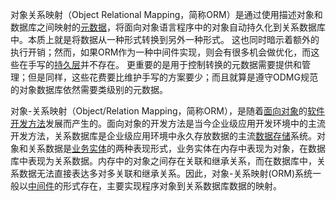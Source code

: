 对象关系映射（Object Relational Mapping，简称ORM）是通过使用描述对象和数据库之间映射的[元数据](https://baike.baidu.com/item/元数据/1946090)，将面向对象语言程序中的对象自动持久化到关系数据库中。本质上就是将数据从一种形式转换到另外一种形式。 这也同时暗示着额外的执行开销；然而，如果ORM作为一种中间件实现，则会有很多机会做优化，而这些在手写的[持久层](https://baike.baidu.com/item/持久层/3584971)并不存在。 更重要的是用于控制转换的元数据需要提供和管理；但是同样，这些花费要比维护手写的方案要少；而且就算是遵守ODMG规范的对象数据库依然需要类级别的元数据。 

对象-关系映射（Object/Relation Mapping，简称ORM），是随着[面向对象](https://baike.baidu.com/item/面向对象)的[软件开发方法](https://baike.baidu.com/item/软件开发方法)发展而产生的。面向对象的开发方法是当今企业级应用开发环境中的主流开发方法，关系数据库是企业级应用环境中永久存放数据的主流[数据存储](https://baike.baidu.com/item/数据存储)系统。对象和关系数据是[业务实体](https://baike.baidu.com/item/业务实体)的两种表现形式，业务实体在内存中表现为对象，在数据库中表现为关系数据。内存中的对象之间存在关联和继承关系，而在数据库中，关系数据无法直接表达多对多关联和继承关系。因此，对象-关系映射(ORM)系统一般以[中间件](https://baike.baidu.com/item/中间件)的形式存在，主要实现程序对象到关系数据库数据的映射。 
